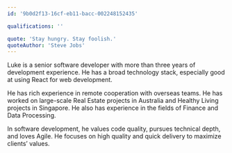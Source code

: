 ```yaml
---
id: '9b0d2f13-16cf-eb11-bacc-002248152435'

qualifications: ''

quote: 'Stay hungry. Stay foolish.'
quoteAuthor: 'Steve Jobs'
---
```


Luke is a senior software developer with more than three years of development experience. He has a broad technology stack, especially good at using React for web development.

He has rich experience in remote cooperation with overseas teams. He has worked on large-scale Real Estate projects in Australia and Healthy Living projects in Singapore. He also has experience in the fields of Finance and Data Processing.

In software development, he values code quality, pursues technical depth, and loves Agile. He focuses on high quality and quick delivery to maximize clients’ values.

